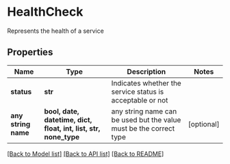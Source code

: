 # HealthCheck

Represents the health of a service

## Properties
Name | Type | Description | Notes
------------ | ------------- | ------------- | -------------
**status** | **str** | Indicates whether the service status is acceptable or not | 
**any string name** | **bool, date, datetime, dict, float, int, list, str, none_type** | any string name can be used but the value must be the correct type | [optional]

[[Back to Model list]](../README.md#documentation-for-models) [[Back to API list]](../README.md#documentation-for-api-endpoints) [[Back to README]](../README.md)


